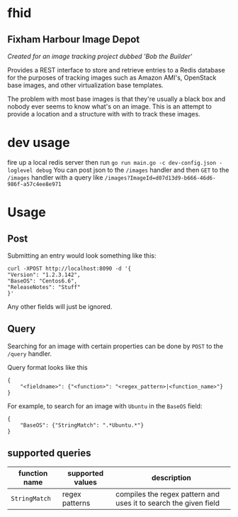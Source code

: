 # fhid
## Fixham Harbour Image Depot
_Created for an image tracking project dubbed 'Bob the Builder'_

Provides a REST interface to store and retrieve entries to a Redis database for the purposes of tracking images such as Amazon AMI's, OpenStack base images, and other virtualization base templates.

The problem with most base images is that they're usually a black box and nobody ever seems to know what's on an image. This is an attempt to provide a location and a structure with with to track these images. 

# dev usage
fire up a local redis server then run `go run main.go -c dev-config.json -loglevel debug`
You can post json to the `/images` handler
and then `GET` to the `/images` handler with a query like `/images?ImageId=d07d13d9-b666-46d6-986f-a57c4ee8e971`


# Usage

## Post

Submitting an entry would look something like this:
```
curl -XPOST http://localhost:8090 -d '{
"Version": "1.2.3.142",
"BaseOS": "Centos6.6",
"ReleaseNotes": "Stuff"
}'
```
Any other fields will just be ignored. 

## Query
Searching for an image with certain properties can be done by `POST` to the `/query` handler.

Query format looks like this
```
{
	"<fieldname>": {"<function>": "<regex_pattern>|<function_name>"}
}
```

For example, to search for an image with `Ubuntu` in the `BaseOS` field:
```
{
	"BaseOS": {"StringMatch": ".*Ubuntu.*"}
}
```


## supported queries

| function name | supported values | description |
|---------------|------------------|-------------|
| `StringMatch` | regex patterns   | compiles the regex pattern and uses it to search the given field |